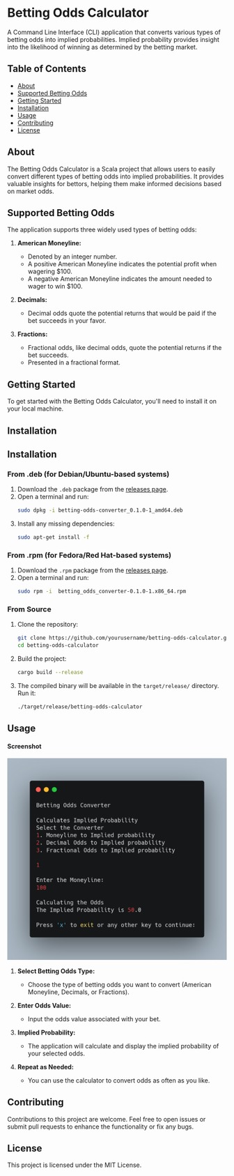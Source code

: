 # Betting Odds Calculator

A Command Line Interface (CLI) application that converts various types of betting odds into implied probabilities. Implied probability provides insight into the likelihood of winning as determined by the betting market.

## Table of Contents

- [About](#about)
- [Supported Betting Odds](#supported-betting-odds)
- [Getting Started](#getting-started)
- [Installation](#installation)
- [Usage](#usage)
- [Contributing](#contributing)
- [License](#license)

## About

The Betting Odds Calculator is a Scala project that allows users to easily convert different types of betting odds into implied probabilities. It provides valuable insights for bettors, helping them make informed decisions based on market odds.

## Supported Betting Odds

The application supports three widely used types of betting odds:

1. **American Moneyline:**
   - Denoted by an integer number.
   - A positive American Moneyline indicates the potential profit when wagering $100.
   - A negative American Moneyline indicates the amount needed to wager to win $100.

2. **Decimals:**
   - Decimal odds quote the potential returns that would be paid if the bet succeeds in your favor.

3. **Fractions:**
   - Fractional odds, like decimal odds, quote the potential returns if the bet succeeds.
   - Presented in a fractional format.

## Getting Started

To get started with the Betting Odds Calculator, you'll need to install it on your local machine.

## Installation

## Installation

### From .deb (for Debian/Ubuntu-based systems)
1. Download the `.deb` package from the [releases page](https://github.com/SanjayShetty01/betting-odds-converter/releases).
2. Open a terminal and run:
   ```bash
   sudo dpkg -i betting-odds-converter_0.1.0-1_amd64.deb 
   ```
3. Install any missing dependencies:
   ```bash
   sudo apt-get install -f
   ```

### From .rpm (for Fedora/Red Hat-based systems)
1. Download the `.rpm` package from the [releases page](https://github.com/SanjayShetty01/betting-odds-converter/releases).
2. Open a terminal and run:
   ```bash
   sudo rpm -i  betting_odds_converter-0.1.0-1.x86_64.rpm 
   ```

### From Source
1. Clone the repository:
   ```bash
   git clone https://github.com/yourusername/betting-odds-calculator.git
   cd betting-odds-calculator
   ```
2. Build the project:
   ```bash
   cargo build --release
   ```
3. The compiled binary will be available in the `target/release/` directory. Run it:
   ```bash
   ./target/release/betting-odds-calculator
   ```

## Usage

#### Screenshot
![app screenshot](doc/carbon.png)

1. **Select Betting Odds Type:**
   - Choose the type of betting odds you want to convert (American Moneyline, Decimals, or Fractions).

2. **Enter Odds Value:**
   - Input the odds value associated with your bet.

3. **Implied Probability:**
   - The application will calculate and display the implied probability of your selected odds.

4. **Repeat as Needed:**
   - You can use the calculator to convert odds as often as you like.

## Contributing

Contributions to this project are welcome. Feel free to open issues or submit pull requests to enhance the functionality or fix any bugs.

## License

This project is licensed under the MIT License.
